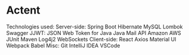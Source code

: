 # Actent

Technologies used: 
Server-side:
  Spring Boot
  Hibernate
  MySQL
  Lombok
  Swagger
  JJWT: JSON Web Token for Java
  Java Mail API
  Amazon AWS
  JUnit
  Maven
  Log4j2
  WebSockets
Client-side:
  React
  Axios
  Material UI
  Webpack
  Babel
Misc:
  Git
  IntelliJ IDEA
  VSCode
